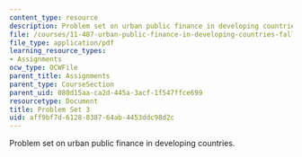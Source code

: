 ```yaml
---
content_type: resource
description: Problem set on urban public finance in developing countries.
file: /courses/11-487-urban-public-finance-in-developing-countries-fall-2004/aff9bf7d6128838764ab4453ddc98d2c_ps3.pdf
file_type: application/pdf
learning_resource_types:
- Assignments
ocw_type: OCWFile
parent_title: Assignments
parent_type: CourseSection
parent_uid: 080d15aa-ca2d-445a-3acf-1f547ffce699
resourcetype: Document
title: Problem Set 3
uid: aff9bf7d-6128-8387-64ab-4453ddc98d2c
---
```

Problem set on urban public finance in developing countries.

